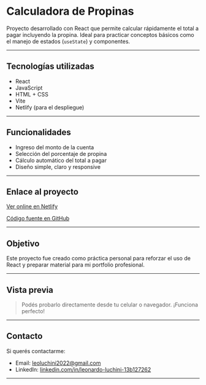 #  Calculadora de Propinas

Proyecto desarrollado con React que permite calcular rápidamente el total a pagar incluyendo la propina. Ideal para practicar conceptos básicos como el manejo de estados (`useState`) y componentes.

---

##  Tecnologías utilizadas

- React
- JavaScript
- HTML + CSS
- Vite
- Netlify (para el despliegue)

---

##  Funcionalidades

- Ingreso del monto de la cuenta
- Selección del porcentaje de propina
- Cálculo automático del total a pagar
- Diseño simple, claro y responsive

---

##  Enlace al proyecto

  [Ver online en Netlify](https://react-propinas.netlify.app)

  [Código fuente en GitHub](https://github.com/luchinileo/Calculadora-Propinas.git)

---

##  Objetivo

Este proyecto fue creado como práctica personal para reforzar el uso de React y preparar material para mi portfolio profesional.

---

##  Vista previa

> Podés probarlo directamente desde tu celular o navegador. ¡Funciona perfecto!

---

##  Contacto

Si querés contactarme:

- Email: leoluchini2022@gmail.com
- LinkedIn: [linkedin.com/in/leonardo-luchini-13b127262](https://www.linkedin.com/in/leonardo-luchini-13b127262/)

---

